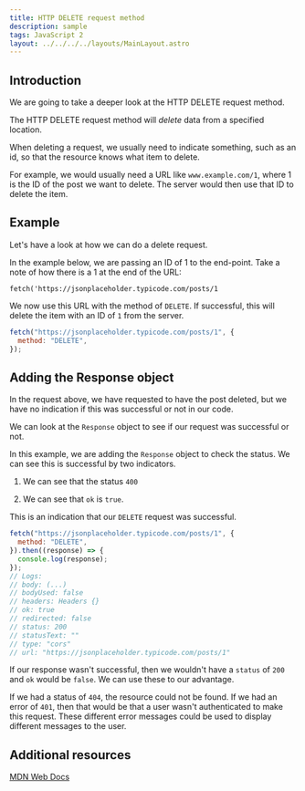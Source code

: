 ```yaml
---
title: HTTP DELETE request method
description: sample
tags: JavaScript 2
layout: ../../../../layouts/MainLayout.astro
---
```


## Introduction

We are going to take a deeper look at the HTTP DELETE request method.

The HTTP DELETE request method will _delete_ data from a specified location.

When deleting a request, we usually need to indicate something, such as an id, so that the resource knows what item to delete.

For example, we would usually need a URL like `www.example.com/1`, where 1 is the ID of the post we want to delete. The server would then use that ID to delete the item.

## Example

Let's have a look at how we can do a delete request.

In the example below, we are passing an ID of 1 to the end-point. Take a note of how there is a 1 at the end of the URL:

```
fetch('https://jsonplaceholder.typicode.com/posts/1
```

We now use this URL with the method of `DELETE`. If successful, this will delete the item with an ID of `1` from the server.

```js
fetch("https://jsonplaceholder.typicode.com/posts/1", {
  method: "DELETE",
});
```

## Adding the Response object

In the request above, we have requested to have the post deleted, but we have no indication if this was successful or not in our code.

We can look at the `Response` object to see if our request was successful or not.

In this example, we are adding the `Response` object to check the status. We can see this is successful by two indicators.

1. We can see that the status `400`

2. We can see that `ok` is `true`.

This is an indication that our `DELETE` request was successful.

```js
fetch("https://jsonplaceholder.typicode.com/posts/1", {
  method: "DELETE",
}).then((response) => {
  console.log(response);
});
// Logs:
// body: (...)
// bodyUsed: false
// headers: Headers {}
// ok: true
// redirected: false
// status: 200
// statusText: ""
// type: "cors"
// url: "https://jsonplaceholder.typicode.com/posts/1"
```

If our response wasn't successful, then we wouldn't have a `status` of `200` and `ok` would be `false`. We can use these to our advantage.

If we had a status of `404`, the resource could not be found. If we had an error of `401`, then that would be that a user wasn't authenticated to make this request. These different error messages could be used to display different messages to the user.

## Additional resources

[MDN Web Docs](https://developer.mozilla.org/en-US/docs/Web/HTTP/Methods/DELETE)
